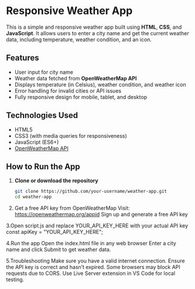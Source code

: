 #  Responsive Weather App

This is a simple and responsive weather app built using **HTML**, **CSS**, and **JavaScript**. It allows users to enter a city name and get the current weather data, including temperature, weather condition, and an icon.

## Features

- User input for city name
- Weather data fetched from **OpenWeatherMap API**
- Displays temperature (in Celsius), weather condition, and weather icon
- Error handling for invalid cities or API issues
- Fully responsive design for mobile, tablet, and desktop

##  Technologies Used

- HTML5
- CSS3 (with media queries for responsiveness)
- JavaScript (ES6+)
- [OpenWeatherMap API](https://openweathermap.org/)

## How to Run the App

1. **Clone or download the repository**
   ```bash
   git clone https://github.com/your-username/weather-app.git
   cd weather-app

2. Get a free API key from OpenWeatherMap
   Visit: https://openweathermap.org/appid
   Sign up and generate a free API key

3.Open script.js and replace YOUR_API_KEY_HERE with your actual API key
  const apiKey = "YOUR_API_KEY_HERE";

4.Run the app
  Open the index.html file in any web browser
  Enter a city name and click Submit to get weather data.

5.Troubleshooting
  Make sure you have a valid internet connection.
  Ensure the API key is correct and hasn’t expired.
  Some browsers may block API requests due to CORS. Use Live Server extension in VS Code for local testing.

